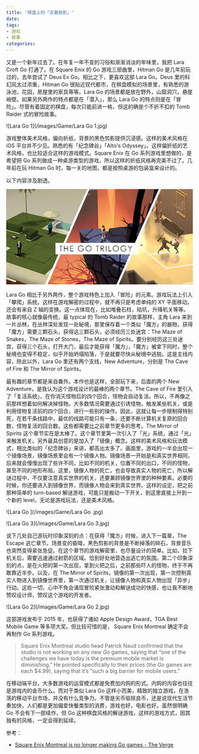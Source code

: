 ```yaml
---
title: '棋盘上的「古墓丽影」'
date: 
tags: 
- 游戏
- 故事
categories: 
---
```


又是一个新年过去了。在年复一年不变的习俗和渐渐消淡的年味里，我把 Lara Croft Go 打通了。在 Square Enix 的 Go 游戏三部曲里，Hitman Go 是几年前玩过的，去年尝试了 Deus Ex Go。相比之下，更喜欢这部 Lara Go。Deus 里的科幻风太过浓重，Hitman Go 很贴近现代都市，在棋盘模拟的场景里，有熟悉的游泳池，花园，房屋里的家具等等。Lara Go 的场景都是放在野外，山窟洞穴，悬崖峭壁。如果另外两作的特点都是在「潜入」，那么 Lara Go 的特点则是在「冒险」。尽管有着固定的棋盘，每次只能前进一格，但这的确是个不折不扣的 Tomb Raider 式的冒险故事。

![Lara Go 1](/images/Game/Lara Go 1.jpg)



游戏整体美术风格，偏向折纸，背景的黑色剪影提供沉浸感。这样的美术风格在 iOS 平台并不少见。熟悉的有「纪念碑谷」「Alto's Odyssey」。这样偏折纸的艺术风格，也比较适合这样的游戏模式。Square Enix 在 Go 系列游戏里想做的，是希望把 Go 系列做成一种桌游类型的游戏，所以这样的折纸风格再完美不过了。几年前在玩 Hitman Go 时，每一关的地图，都是按照桌游的包装盒来设计的。

以下内容涉及剧透。

<!--more-->

![Go-Trilogy](/images/Game/Go-Trilogy.png)

Lara Go 相比于另外两作，整个游戏特色上加入「冒险」的元素。游戏玩法上引入「攀爬」系统。这样在游戏解密的过程中，就不再只是考虑单纯的 XY 平面移动，还会有来自 Z 轴的变换。这一点体现在，比如堆叠石柱，陷坑，升降机关等等。故事的核心就像最传统，最 typical 的 Tomb Raider 的故事那样，主角 Lara 来到一片丛林，在丛林深处发现一处秘境，那里保存着一个类似「魔方」的器物，获得「魔方」需要三颗石头，获得这三颗石头，必须经历三处迷宫：The Maze of Snakes，The Maze of Stones，The Maze of Spirits。要分别经历这三处迷宫，获得三个石头，打开大门，最后才能获得「魔方」，「魔方」被拿下同时，整个秘境也变得不稳定，似乎开始坍塌陷落，于是就要尽快从秘境中逃脱。这是主线内容，除此以外，Lara Go 里还有两个支线，New Adventure，分别是 The Cave of Fire 和 The Mirror of Spirits。

最有趣的章节都是来自番外。本作也是这样，全部玩下来，后面的两个 New Adventure，是我认为这个游戏设计的最棒的两个章节。The Cave of Fire 里引入了「复活系统」，在你消灭怪物后的四个回合，怪物会自动复活。所以，不再像之前那样想着如何解决掉怪物。大多数情况需要通过引诱怪物，触发某些机关，或是利用怪物复活前的四个回合，进行一些别的操作。因此，这就让每一步限制得特别死，在若干条线路中，最优的线路可能只有一条，还要不断计算机关复原的回合数，怪物复活的回合数。这些都需要比之前章节更多的思考。The Mirror of Spirits 这个章节实在是太棒了。这个章节里第一次引入了「光」系统，通过「光」来触发机关。另外最具创意的是加入了「镜像」概念。这样的美术风格和玩法模式，相比类似的「纪念碑谷」来讲，都高出太多了。画面里，游戏的一半会出现一个镜像场景，镜像场景里会有一个镜像人物。镜像场景一开始是和真实世界相同，后来就会慢慢出现了些许不同，比如不同的机关，位置不同的出口，不同的怪物，甚至不同的地形布局。这里，镜像人物的死亡，也会导致真实人物的死亡，所以解谜过程中，不仅要注意真实世界的机关，还要兼顾镜像世界里的种种要素。必要的时候，你还要进入到镜像世界，而镜像人物会来到真实世界。这样的设定，把之前那种简单的 turn-based 解谜游戏，可能只是搬动一下开关，到这里直接上升到一个新的 level，无论是游戏玩法，还是美术风格。

![Lara Go ](/images/Game/Lara Go .jpg)

![Lara Go 3](/images/Game/Lara Go 3.jpg)

说下几处自己游玩时印象深刻的点：在获得「魔方」时候，进入下一篇章，The Escape 逃亡章节。场景变的昏暗，黑色剪影的背景是不断掉落的碎石，背景音乐也突然变得紧张急促。在这个章节的游戏解密里，也尽量设计的简单。比如，拉下机关后，需要迅速通过射箭的区域。恰到好处地营造出逃亡的氛围。第二个印象深刻的点，是在火把的第一次出现，拿到火把之后，之前那些吓人的怪物，终于不再敢靠近半步。以及，在  The Mirror of Spirits，镜像的第一次出现，第一次控制真实人物进入到镜像世界里，第一次通过机关，让镜像人物和真实人物出现「异步」行动。这些一切，心中不免会涌现冒险紧张激动和解谜成功的快感，也让我不断地赞叹设计师，赞叹这个游戏的开发者。

![Lara Go 2](/images/Game/Lara Go 2.jpg)

这部游戏发布于 2015 年，也获得了诸如 Apple Design Award，TGA Best Mobile Game 等多项大奖。但比较可惜的是， Square Enix Montreal 确定不会再制作 Go 系列游戏。

> Square Enix Montreal studio head Patrick Naud confirmed that the studio is not working on any new *Go* games, saying that “one of the challenges we have today is the premium mobile market is diminishing.” He pointed specifically to their prices (the *Go* games are each $4.99), saying that it’s “such a big barrier for mobile users.”

在移动端平台，大多数游戏的运营模式都是免费加内购的形式。内购的内容也往往是游戏内的金币什么。而对于类似 Lara Go 这样小而美，精致的独立游戏，在浩荡的移动平台市场，并没有什么竞争力。不管是劣币驱除良币，还是说现代生活节奏加快，人们都是更加偏爱快餐类型的消费，游戏也好，电影也好。虽然很明确 Go 不会有下一部续作，但 Go 这种棋盘风格的解谜游戏，这样的游戏方式，因其独有的风格，一定会得到延续。



参考：

- [Square Enix Montreal is no longer making Go games - The Verge](https://www.theverge.com/2018/6/3/17422724/square-enix-montreal-no-longer-making-go-games-lara-croft-hitman-deus-ex-free-to-play)